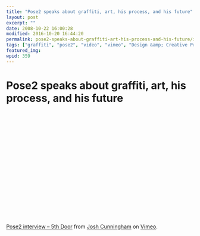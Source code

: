 ```yaml
---
title: "Pose2 speaks about graffiti, art, his process, and his future"
layout: post
excerpt: ""
date: 2008-10-22 16:00:28
modified: 2016-10-20 16:44:20
permalink: pose2-speaks-about-graffiti-art-his-process-and-his-future/index.html
tags: ["graffiti", "pose2", "video", "vimeo", "Design &amp; Creative Process"]
featured_img: 
wpid: 359
---
```


# Pose2 speaks about graffiti, art, his process, and his future

<object height="300" width="400"><param name="allowfullscreen" value="true"></param><param name="allowscriptaccess" value="always"></param><param name="movie" value="http://vimeo.com/moogaloop.swf?clip_id=1872890&server=vimeo.com&show_title=1&show_byline=1&show_portrait=0&color=&fullscreen=1"></param><embed allowfullscreen="true" allowscriptaccess="always" height="300" src="http://vimeo.com/moogaloop.swf?clip_id=1872890&server=vimeo.com&show_title=1&show_byline=1&show_portrait=0&color=&fullscreen=1" type="application/x-shockwave-flash" width="400"></embed></object>  
[Pose2 interview – 5th Door](http://vimeo.com/1872890?pg=embed&sec=1872890) from [Josh Cunningham](http://vimeo.com/user803970?pg=embed&sec=1872890) on [Vimeo](http://vimeo.com?pg=embed&sec=1872890).